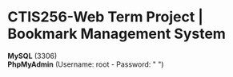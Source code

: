 # CTIS256-Web Term Project | Bookmark Management System

**MySQL** (3306)
<br />
**PhpMyAdmin** (Username: root - Password: " ")
